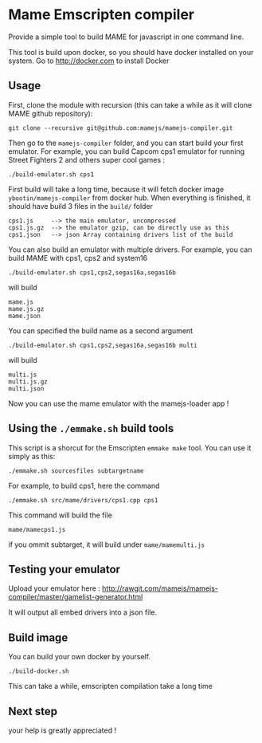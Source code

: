 # Mame Emscripten compiler
Provide a simple tool to build MAME for javascript in one command line.

This tool is build upon docker, so you should have docker installed on your system.
Go to http://docker.com to install Docker

## Usage
First, clone the module with recursion (this can take a while as it will clone MAME github repository):

    git clone --recursive git@github.com:mamejs/mamejs-compiler.git

Then go to the `mamejs-compiler` folder, and you can start build your first emulator. For example, you can build Capcom cps1 emulator for running Street Fighters 2 and others super cool games :

    ./build-emulator.sh cps1

First build will take a long time, because it will fetch docker image `ybootin/mamejs-compiler` from docker hub.
When everything is finished, it should have build 3 files in the `build/` folder

    cps1.js     --> the main emulator, uncompressed
    cps1.js.gz  --> the emulator gzip, can be directly use as this
    cps1.json   --> json Array containing drivers list of the build

You can also build an emulator with multiple drivers. For example, you can build MAME with cps1, cps2 and system16

    ./build-emulator.sh cps1,cps2,segas16a,segas16b

will build

    mame.js
    mame.js.gz
    mame.json

You can specified the build name as a second argument

    ./build-emulator.sh cps1,cps2,segas16a,segas16b multi

will build

    multi.js
    multi.js.gz
    multi.json

Now you can use the mame emulator with the mamejs-loader app !

## Using the `./emmake.sh` build tools

This script is a shorcut for the Emscripten `emmake make` tool.
You can use it simply as this:

    ./emmake.sh sourcesfiles subtargetname

For example, to build cps1, here the command

    ./emmake.sh src/mame/drivers/cps1.cpp cps1

This command will build the file 

    mame/mamecps1.js

if you ommit subtarget, it will build under `mame/mamemulti.js`

## Testing your emulator

Upload your emulator here : 
http://rawgit.com/mamejs/mamejs-compiler/master/gamelist-generator.html

It will output all embed drivers into a json file.

## Build image

You can build your own docker by yourself. 

    ./build-docker.sh

This can take a while, emscripten compilation take a long time


## Next step


your help is greatly appreciated !


